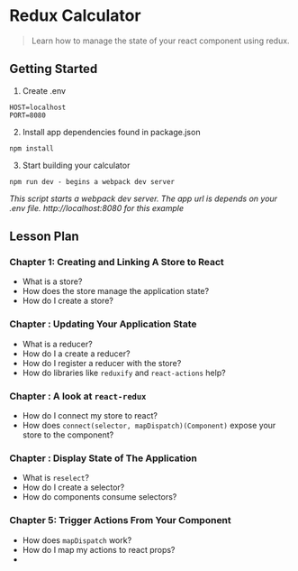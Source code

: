 # Redux Calculator
> Learn how to manage the state of your react component using redux.

## Getting Started
1. Create .env
```
HOST=localhost
PORT=8080

```
2. Install app dependencies found in package.json
```
npm install
```

3. Start building your calculator
```
npm run dev - begins a webpack dev server
```
_This script starts a webpack dev server. The app url is depends on your .env file. http://localhost:8080 for this example_

## Lesson Plan

### Chapter 1: Creating and Linking A Store to React
- What is a store?
- How does the store manage the application state?
- How do I create a store?

### Chapter : Updating Your Application State
- What is a reducer?
- How do I a create a reducer?
- How do I register a reducer with the store?
- How do libraries like `reduxify` and `react-actions` help?

### Chapter : A look at `react-redux`
- How do I connect my store to react?
- How does `connect(selector, mapDispatch)(Component)` expose your store to the component?

### Chapter : Display State of The Application
- What is `reselect`?
- How do I create a selector?
- How do components consume selectors?

### Chapter 5: Trigger Actions From Your Component
- How does `mapDispatch` work?
- How do I map my actions to react props?
- 
